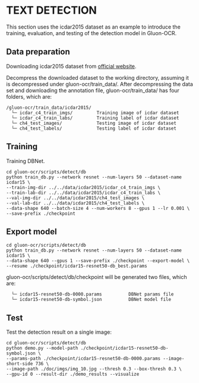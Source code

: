 # TEXT DETECTION

This section uses the icdar2015 dataset as an example to introduce the training, evaluation, and testing of the detection model in Gluon-OCR.

## Data preparation

Downloading icdar2015 dataset from [official website](https://rrc.cvc.uab.es/?ch=4&com=downloads).

Decompress the downloaded dataset to the working directory, assuming it is decompressed under gluon-ocr/train_data/. 
 After decompressing the data set and downloading the annotation file, gluon-ocr/train_data/ has four folders, which are:
```
/gluon-ocr/train_data/icdar2015/
  └─ icdar_c4_train_imgs/         Training image of icdar dataset
  └─ icdar_c4_train_labs/         Training label of icdar dataset
  └─ ch4_test_images/             Testing image of icdar dataset
  └─ ch4_test_labels/             Testing label of icdar dataset
```

## Training

Training DBNet.
```shell
cd gluon-ocr/scripts/detect/db
python train_db.py --network resnet --num-layers 50 --dataset-name icdar15 \
--train-img-dir ../../data/icdar2015/icdar_c4_train_imgs \
--train-lab-dir ../../data/icdar2015/icdar_c4_train_labs \
--val-img-dir ../../data/icdar2015/ch4_test_images \
--val-lab-dir ../../data/icdar2015/ch4_test_labels \
--data-shape 640 --batch-size 4 --num-workers 8 --gpus 1 --lr 0.001 \
--save-prefix ./checkpoint
```

## Export model
```shell
cd gluon-ocr/scripts/detect/db
python train_db.py --network resnet --num-layers 50 --dataset-name icdar15 \
--data-shape 640 --gpus 1 --save-prefix ./checkpoint --export-model \
--resume ./checkpoint/icdar15-resnet50-db_best.params
```
gluon-ocr/scripts/detect/db/checkpoint will be generated two files, which are:
```
  └─ icdar15-resnet50-db-0000.params          DBNet params file
  └─ icdar15-resnet50-db-symbol.json          DBNet model file
```

<!-- EVALUATION -->

## Test
Test the detection result on a single image:
```shell
cd gluon-ocr/scripts/detect/db
python demo.py --model-path ./checkpoint/icdar15-resnet50-db-symbol.json \
--params-path ./checkpoint/icdar15-resnet50-db-0000.params --image-short-side 736 \
--image-path ./doc/imgs/img_10.jpg --thresh 0.3 --box-thresh 0.3 \
--gpu-id 0 --result-dir ./demo_results --visualize
```